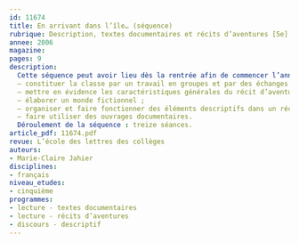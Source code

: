 ```yaml
---
id: 11674
title: En arrivant dans l’île… (séquence)
rubrique: Description, textes documentaires et récits d’aventures [5e]
annee: 2006
magazine: 
pages: 9
description: 
  Cette séquence peut avoir lieu dès la rentrée afin de commencer l’année scolaire de manière « ludique » ou, au contraire, être programmée en fin d’année. Dans ce cas, elle permet de reprendre des notions et des savoir-faire déjà mis en place. Elle a pour objectifs de :
  – constituer la classe par un travail en groupes et par des échanges (recherche de documents, confrontation des informations, lecture critique des productions) ;
  – mettre en évidence les caractéristiques générales du récit d’aventures et faire découvrir les spécificités d’une « robinsonnade » ;
  – élaborer un monde fictionnel ;
  – organiser et faire fonctionner des éléments descriptifs dans un récit ;
  – faire utiliser des ouvrages documentaires.
  Déroulement de la séquence : treize séances.
article_pdf: 11674.pdf
revue: L’école des lettres des collèges
auteurs:
- Marie-Claire Jahier
disciplines:
- français
niveau_etudes:
- cinquième
programmes:
- lecture - textes documentaires
- lecture - récits d’aventures
- discours - descriptif
---
```

